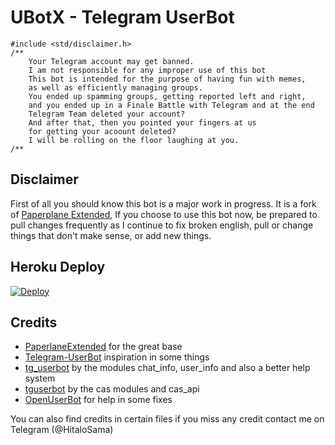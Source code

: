 # UBotX - Telegram UserBot

```
#include <std/disclaimer.h>
/**
    Your Telegram account may get banned.
    I am not responsible for any improper use of this bot
    This bot is intended for the purpose of having fun with memes,
    as well as efficiently managing groups.
    You ended up spamming groups, getting reported left and right,
    and you ended up in a Finale Battle with Telegram and at the end
    Telegram Team deleted your account?
    And after that, then you pointed your fingers at us
    for getting your acoount deleted?
    I will be rolling on the floor laughing at you.
/**
```

## Disclaimer

First of all you should know this bot is a major work in progress. It is a fork of [Paperplane Extended](https://github.com/AvinashReddy3108/PaperplaneExtended), If you choose to use this bot now, be prepared to pull changes frequently as I continue to fix broken english, pull or change things that don't make sense, or add new things.

## Heroku Deploy

[![Deploy](https://www.herokucdn.com/deploy/button.svg)](https://heroku.com/deploy?template=https://github.com/TG-UBotX/TG-UBotX)

## Credits

* [PaperlaneExtended](https://github.com/AvinashReddy3108/PaperplaneExtended) for the great base
* [Telegram-UserBot](https://github.com/RaphielGang/Telegram-UserBot) inspiration in some things
* [tg_userbot](https://github.com/watzon/tg_userbot) by the modules chat_info, user_info and also a better help system
* [tguserbot](https://github.com/nunopenim/tguserbot) by the cas modules and cas_api 
* [OpenUserBot](https://github.com/mkaraniya/OpenUserBot) for help in some fixes

You can also find credits in certain files if you miss any credit contact me on Telegram (@HitaloSama)
